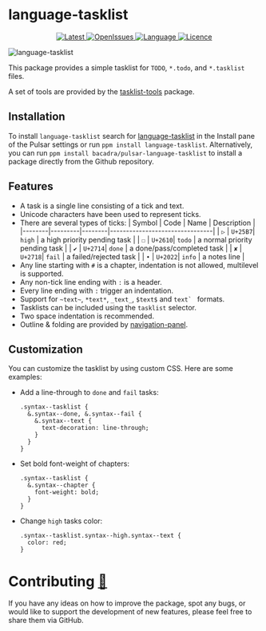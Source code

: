 # language-tasklist

<p align="center">
  <a href="https://github.com/bacadra/pulsar-language-tasklist/tags">
  <img src="https://img.shields.io/github/v/tag/bacadra/pulsar-language-tasklist?style=for-the-badge&label=Latest&color=blue" alt="Latest">
  </a>
  <a href="https://github.com/bacadra/pulsar-language-tasklist/issues">
  <img src="https://img.shields.io/github/issues-raw/bacadra/pulsar-language-tasklist?style=for-the-badge&color=blue" alt="OpenIssues">
  </a>
  <a href="https://github.com/bacadra/pulsar-language-tasklist/blob/master/package.json">
  <img src="https://img.shields.io/github/languages/top/bacadra/pulsar-language-tasklist?style=for-the-badge&color=blue" alt="Language">
  </a>
  <a href="https://github.com/bacadra/pulsar-language-tasklist/blob/master/LICENSE">
  <img src="https://img.shields.io/github/license/bacadra/pulsar-language-tasklist?style=for-the-badge&color=blue" alt="Licence">
  </a>
</p>

![language-tasklist](https://github.com/bacadra/pulsar-language-tasklist/blob/master/assets/example.png?raw=true)

This package provides a simple tasklist for `TODO`, `*.todo`, and `*.tasklist` files.

A set of tools are provided by the [tasklist-tools](https://github.com/bacadra/pulsar-tasklist-tools) package.

## Installation

To install `language-tasklist` search for [language-tasklist](https://web.pulsar-edit.dev/packages/language-tasklist) in the Install pane of the Pulsar settings or run `ppm install language-tasklist`. Alternatively, you can run `ppm install bacadra/pulsar-language-tasklist` to install a package directly from the Github repository.

## Features

- A task is a single line consisting of a tick and text.
- Unicode characters have been used to represent ticks.
- There are several types of ticks:
  | Symbol | Code    | Name   | Description                    |
  |--------|---------|--------|--------------------------------|
  | `▷`    | `U+25B7`| `high` | a high priority pending task   |
  | `☐`    | `U+2610`| `todo` | a normal priority pending task |
  | `✔`    | `U+2714`| `done` | a done/pass/completed task     |
  | `✘`    | `U+2718`| `fail` | a failed/rejected task         |
  | `•`    | `U+2022`| `info` | a notes line                   |
- Any line starting with `#` is a chapter, indentation is not allowed, multilevel is supported.
- Any non-tick line ending with `:` is a header.
- Every line ending with `:` trigger an indentation.
- Support for `~text~`, `*text*`, `_text_`, `$text$` and ``text` `` formats.
- Tasklists can be included using the `tasklist` selector.
- Two space indentation is recommended.
- Outline & folding are provided by [navigation-panel](https://github.com/bacadra/pulsar-navigation-panel).

## Customization

You can customize the tasklist by using custom CSS. Here are some examples:

- Add a line-through to `done` and `fail` tasks:

  ```less
  .syntax--tasklist {
    &.syntax--done, &.syntax--fail {
      &.syntax--text {
        text-decoration: line-through;
      }
    }
  }
  ```

- Set bold font-weight of chapters:

  ```less
  .syntax--tasklist {
    &.syntax--chapter {
      font-weight: bold;
    }
  }
  ```

- Change `high` tasks color:

  ```less
  .syntax--tasklist.syntax--high.syntax--text {
    color: red;
  }
  ```

# Contributing [🍺](https://www.buymeacoffee.com/asiloisad)

If you have any ideas on how to improve the package, spot any bugs, or would like to support the development of new features, please feel free to share them via GitHub.

